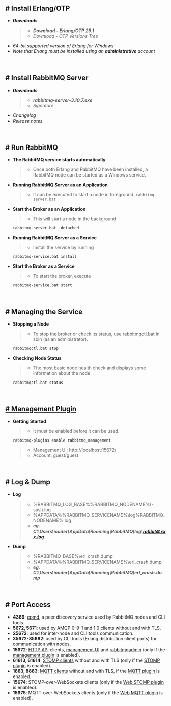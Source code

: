 ## # Install Erlang/OTP
- ***Downloads***
    > - ***Download - Erlang/OTP 25.1***
    > - *Download - OTP Versions Tree*
- *64-bit supported version of Erlang for Windows*
- *Note that Erlang must be installed using an **administrative** account*


　

## # Install RabbitMQ Server
- ***Downloads***
    > - ***rabbitmq-server-3.10.7.exe***
    > - *Signature*
- *Changelog*
- *Release notes*


　

## # Run RabbitMQ
- **The RabbitMQ service starts automatically**
    > - Once both Erlang and RabbitMQ have been installed, a RabbitMQ node can be started as a Windows service.

- **Running RabbitMQ Server as an Application**
    > - It can be executed to start a node in foreground.
        ```
        rabbitmq-server.bat
        ```

- **Start the Broker as an Application**
    > - This will start a node in the background
    ```
    rabbitmq-server.bat -detached
    ```

- **Running RabbitMQ Server as a Service**
    > - Install the service by running
    ```
    rabbitmq-service.bat install
    ```

- **Start the Broker as a Service**
    > - To start the broker, execute
    ```
    rabbitmq-service.bat start
    ```


　

## # Managing the Service
- **Stopping a Node**
    > - To stop the broker or check its status, use rabbitmqctl.bat in sbin (as an administrator).
    ```
    rabbitmqctl.bat stop
    ```

- **Checking Node Status**
    > - The most basic node health check and displays some information about the node
    ```
    rabbitmqctl.bat status
    ```


　

## [# Management Plugin]()
- **Getting Started**
    > - It must be enabled before it can be used.
    ```
    rabbitmq-plugins enable rabbitmq_management
    ```
    > - Management UI: http://localhost:15672/
    > - Account: guest/guest


　

## # Log & Dump
- **Log**
    > - %RABBITMQ_LOG_BASE%\%RABBITMQ_NODENAME%(-sasl).log
    > - %APPDATA%\%RABBITMQ_SERVICENAME%\log\%RABBITMQ_NODENAME%.log
    > - ***eg. C:\Users\icoder\AppData\Roaming\RabbitMQ\log\rabbit@xxx.log***
- **Dump**
    > - %RABBITMQ_BASE%\erl_crash.dump
    > - %APPDATA%\%RABBITMQ_SERVICENAME%\erl_crash.dump
    > - ***eg. C:\Users\icoder\AppData\Roaming\RabbitMQ\erl_crash.dump***


　

## # Port Access
- **4369**: [epmd](), a peer discovery service used by RabbitMQ nodes and CLI tools.
- **5672, 5671**: used by AMQP 0-9-1 and 1.0 clients without and with TLS.
- **25672**: used for inter-node and CLI tools communication.
- **35672-35682**: used by CLI tools (Erlang distribution client ports) for communication with nodes.
- **15672**: [HTTP API]() clients, [management UI]() and [rabbitmqadmin]() (only if the [management plugin]() is enabled).
- **61613, 61614**: [STOMP clients]() without and with TLS (only if the [STOMP plugin]() is enabled).
- **1883, 8883**: [MQTT clients]() without and with TLS, if the [MQTT plugin]() is enabled.
- **15674**: STOMP-over-WebSockets clients (only if the [Web STOMP plugin]() is enabled).
- **15675**: MQTT-over-WebSockets clients (only if the [Web MQTT plugin]() is enabled).